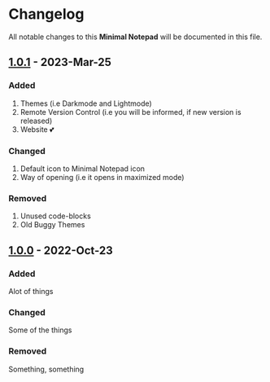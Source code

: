 # Changelog
All notable changes to this **Minimal Notepad** will be documented in this file.


## [1.0.1] - 2023-Mar-25

### Added
1. Themes (i.e Darkmode and Lightmode)
2. Remote Version Control (i.e you will be informed, if new version is released)
3. Website 💕

### Changed
1. Default icon to Minimal Notepad icon
2. Way of opening (i.e it opens in maximized mode)

### Removed
1. Unused code-blocks
2. Old Buggy Themes

## [1.0.0] - 2022-Oct-23

### Added
Alot of things

### Changed
Some of the things

### Removed
Something, something

[1.0.1]: https://github.com/athrvvvv/Minimal-Notepad/releases/tag/v1.0.1
[1.0.0]: https://github.com/athrvvvv/Minimal-Notepad/releases/tag/v1.0.0

